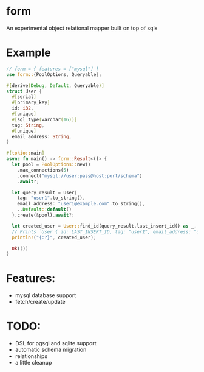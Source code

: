 # form

An experimental object relational mapper built on top of sqlx

# Example

```rs
// form = { features = ["mysql"] }
use form::{PoolOptions, Queryable};

#[derive(Debug, Default, Queryable)]
struct User {
  #[serial]
  #[primary_key]
  id: i32,
  #[unique]
  #[sql_type(varchar(16))]
  tag: String,
  #[unique]
  email_address: String,
}

#[tokio::main]
async fn main() -> form::Result<()> {
  let pool = PoolOptions::new()
    .max_connections(5)
    .connect("mysql://user:pass@host:port/schema")
    .await?;

  let query_result = User{
    tag: "user1".to_string(),
    email_address: "user1@example.com".to_string(),
    ..Default::default()
  }.create(&pool).await?;

  let created_user = User::find_id(query_result.last_insert_id() as _, &pool).await?;
  // Prints `User { id: LAST_INSERT_ID, tag: "user1", email_address: "user1@example.com" }`
  println!("{:?}", created_user);

  Ok(())
}
```

# Features:
- mysql database support
- fetch/create/update

# TODO:
- DSL for pgsql and sqlite support
- automatic schema migration
- relationships
- a little cleanup
